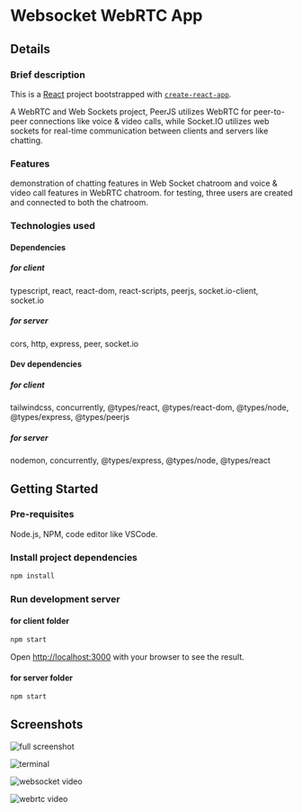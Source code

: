 # Websocket WebRTC App

## Details

### Brief description

This is a [React](https://react.dev/) project bootstrapped with [`create-react-app`](https://github.com/facebook/create-react-app).

A WebRTC and Web Sockets project, PeerJS utilizes WebRTC for peer-to-peer connections like voice & video calls, while Socket.IO utilizes web sockets for real-time communication between clients and servers like chatting.

### Features

demonstration of chatting features in Web Socket chatroom and voice & video call features in WebRTC chatroom. for testing, three users are created and connected to both the chatroom.

### Technologies used

#### Dependencies

##### for client

typescript, react, react-dom, react-scripts, peerjs, socket.io-client, socket.io

##### for server

cors, http, express, peer, socket.io

#### Dev dependencies

##### for client

tailwindcss, concurrently, @types/react, @types/react-dom, @types/node, @types/express, @types/peerjs

##### for server

nodemon, concurrently, @types/express, @types/node, @types/react

## Getting Started

### Pre-requisites

Node.js, NPM, code editor like VSCode.

### Install project dependencies

```bash
npm install
```

### Run development server

#### for client folder

```bash
npm start
```

Open [http://localhost:3000](http://localhost:3000) with your browser to see the result.

#### for server folder

```bash
npm start
```

## Screenshots

![full screenshot](https://raw.githubusercontent.com/usamyismy7/websocket-webrtc-app/master/assets/image2.png)

![terminal](https://raw.githubusercontent.com/usamyismy7/websocket-webrtc-app/master/assets/image.png)

![websocket video](https://raw.githubusercontent.com/usamyismy7/websocket-webrtc-app/master/assets/websocket.gif)

![webrtc video](https://raw.githubusercontent.com/usamyismy7/websocket-webrtc-app/master/assets/webrtc.gif)
